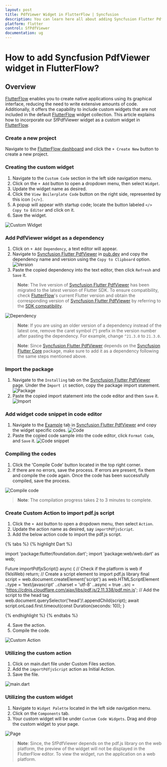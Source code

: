 ```yaml
---
layout: post
title: PdfViewer Widget in FlutterFlow | Syncfusion
description: You can learn here all about adding Syncfusion Flutter Pdf Viewer ( SfPdfViewer Widget ) widget in FlutterFlow.
platform: flutter
control: SfPdfViewer
documentation: ug
---
```


# How to add Syncfusion PdfViewer widget in FlutterFlow?

## Overview

[FlutterFlow](https://app.flutterflow.io/dashboard) enables you to create native applications using its graphical interface, reducing the need to write extensive amounts of code. Additionally, it offers the capability to include custom widgets that are not included in the default [FlutterFlow](https://app.flutterflow.io/dashboard) widget collection. This article explains how to incorporate our SfPdfViewer widget as a custom widget in [FlutterFlow](https://app.flutterflow.io/dashboard).

### Create a new project

Navigate to the [FlutterFlow dashboard](https://app.flutterflow.io/dashboard) and click the `+ Create New` button to create a new project.

### Creating the custom widget

1. Navigate to the `Custom Code` section in the left side navigation menu.
2. Click on the `+ Add` button to open a dropdown menu, then select `Widget`.
3. Update the widget name as desired.
4. Click the `View Boilerplate Code` button on the right side, represented by this icon `[</>]`.
5. A popup will appear with startup code; locate the button labeled `</> Copy to Editor` and click on it.
6. Save the widget.

![Custom Widget](images/custom-widget.png)

### Add PdfViewer widget as a dependency

1. Click on `+ Add Dependency`, a text editor will appear.
2. Navigate to [Syncfusion Flutter PdfViewer](https://pub.dev/packages/syncfusion_flutter_PdfViewer) in [pub.dev](https://pub.dev/) and copy the dependency name and version using the `Copy to Clipboard` option.
![Version](images/copy-version.png)
3. Paste the copied dependency into the text editor, then click `Refresh` and `Save` it.

>**Note**: The live version of [Syncfusion Flutter PdfViewer](https://pub.dev/packages/syncfusion_flutter_PdfViewer) has been migrated to the latest version of Flutter SDK. To ensure compatibility, check [FlutterFlow](https://app.flutterflow.io/dashboard)'s current Flutter version and obtain the corresponding version of [Syncfusion Flutter PdfViewer](https://pub.dev/packages/syncfusion_flutter_PdfViewer) by referring to the [SDK compatibility](https://help.syncfusion.com/flutter/system-requirements#sdk-version-compatibility).

![Dependency](images/dependency.png)

>**Note**: If you are using an older version of a dependency instead of the latest one, remove the caret symbol (^) prefix in the version number after pasting the dependency. For example, change `^21.3.0` to `21.3.0`.

>**Note**: Since [Syncfusion Flutter PdfViewer](https://pub.dev/packages/syncfusion_flutter_PdfViewer) depends on the [Syncfusion Flutter Core](https://pub.dev/packages/syncfusion_flutter_core) package, make sure to add it as a dependency following the same steps mentioned above.

### Import the package

1. Navigate to the `Installing` tab on the [Syncfusion Flutter PdfViewer](https://pub.dev/packages/syncfusion_flutter_PdfViewer) page. Under the `Import it` section, copy the package import statement.
![Package](images/copy-package.png)
2. Paste the copied import statement into the code editor and then `Save` it.
![Import](images/import-package-flutterflow.png)

### Add widget code snippet in code editor

1. Navigate to the [Example](https://pub.dev/packages/syncfusion_flutter_PdfViewer/example) tab in [Syncfusion Flutter PdfViewer](https://pub.dev/packages/syncfusion_flutter_PdfViewer) and copy the widget specific codes.
![Code](images/code-snippet.png)
2. Paste the copied code sample into the code editor, click `Format Code`, and `Save` it.
![Code snippet](images/Adding-code-snippent.png)

### Compiling the codes

1. Click the 'Compile Code' button located in the top right corner.
2. If there are no errors, save the process. If errors are present, fix them and compile the code again. Once the code has been successfully compiled, save the process.

![Compile code](images/compile-code.png)

>**Note**: The compilation progress takes 2 to 3 minutes to complete.

### Create Custom Action to import pdf.js script

1. Click the `+ Add` button to open a dropdown menu, then select `Action`.
2. Update the action name as desired, say `importPdfjsScript`.
3. Add the below action code to import the pdf.js script.

{% tabs %}
{% highlight Dart %}

import 'package:flutter/foundation.dart';
import 'package:web/web.dart' as web;

Future importPdfjsScript() async {
  // Check if the platform is web
  if (!kIsWeb) return;
  // Create a script element to import pdf.js library
  final script = web.document.createElement('script') as web.HTMLScriptElement
    ..type = 'text/javascript'
    ..charset = 'utf-8'
    ..async = true
    ..src = 'https://cdnjs.cloudflare.com/ajax/libs/pdf.js/2.11.338/pdf.min.js';
  // Add the script to the head tag
  web.document.querySelector('head')!.appendChild(script);
  await script.onLoad.first.timeout(const Duration(seconds: 10));
}

{% endhighlight %}
{% endtabs %}

4. Save the action.
5. Compile the code.

![Custom Action](images/custom-action.png)

### Utilizing the custom action

1. Click on main.dart file under Custom Files section.
2. Add the `importPdfjsScript` action as Initial Action.
3. Save the file.

![main.dart](images/add-custom-action.png)

### Utilizing the custom widget

1. Navigate to `Widget Palette` located in the left side navigation menu.
2. Click on the `Components` tab.
3. Your custom widget will be under `Custom Code Widgets`. Drag and drop the custom widget to your page.

![Page](images/page.png)

>**Note**: Since, the SfPdfViewer depends on the pdf.js library on the web platform, the preview of the widget will not be displayed in the FlutterFlow editor. To view the widget, run the application on a web platform.
